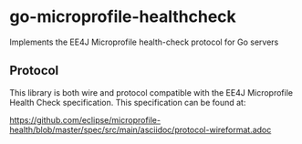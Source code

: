 # go-microprofile-healthcheck

Implements the EE4J Microprofile health-check protocol for Go servers

## Protocol

This library is both wire and protocol compatible with the EE4J Microprofile
Health Check specification.  This specification can be found at:

<https://github.com/eclipse/microprofile-health/blob/master/spec/src/main/asciidoc/protocol-wireformat.adoc>
